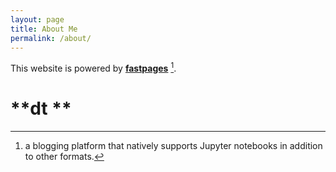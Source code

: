 ```yaml
---
layout: page
title: About Me
permalink: /about/
---
```


This website is powered by **[fastpages](https://github.com/fastai/fastpages)** [^1].



# **dt **
[^1]:a blogging platform that natively supports Jupyter notebooks in addition to other formats.
